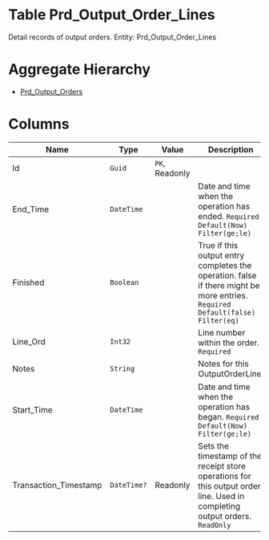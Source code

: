 # Table Prd_Output_Order_Lines

Detail records of output orders. Entity: Prd_Output_Order_Lines

# Aggregate Hierarchy

* [Prd_Output_Orders](Prd_Output_Orders.md)

# Columns

| Name | Type | Value | Description |
| - | - | - | --- |
|Id|`Guid`|`PK`, Readonly||
|End_Time|`DateTime`||Date and time when the operation has ended. `Required` `Default(Now)` `Filter(ge;le)` |
|Finished|`Boolean`||True if this output entry completes the operation. false if there might be more entries. `Required` `Default(false)` `Filter(eq)` |
|Line_Ord|`Int32`||Line number within the order. `Required` |
|Notes|`String`||Notes for this OutputOrderLine. |
|Start_Time|`DateTime`||Date and time when the operation has began. `Required` `Default(Now)` `Filter(ge;le)` |
|Transaction_Timestamp|`DateTime?`|Readonly|Sets the timestamp of the receipt store operations for this output order line. Used in completing output orders. `ReadOnly` |
